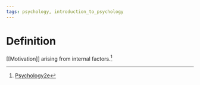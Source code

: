 ```yaml
---
tags: psychology, introduction_to_psychology
---
```


# Definition

[[Motivation]] arising from internal factors.[^1]

[^1]: [Psychology2e](zotero://open-pdf/library/items/SSTBV7L5?page=334)